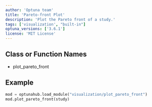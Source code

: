 ```yaml
---
author: 'Optuna team'
title: 'Pareto-front Plot'
description: 'Plot the Pareto front of a study.'
tags: ['visualization', "built-in"]
optuna_versions: ['3.6.1']
license: 'MIT License'
---
```


## Class or Function Names
- plot_pareto_front

## Example
```python
mod = optunahub.load_module("visualization/plot_pareto_front")
mod.plot_pareto_front(study)
```
